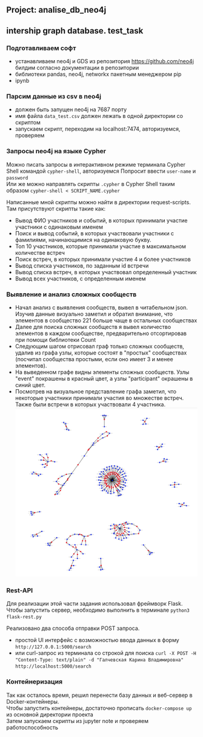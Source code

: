 ## Project: analise_db_neo4j

## intership graph database. test_task

### Подготавливаем софт
- устанавливаем neo4j и GDS из репозитория https://github.com/neo4j билдим согласно документации в репозитории
- библиотеки pandas, neo4j, networkx пакетным менеджером pip
- ipynb

### Парсим данные из csv в neo4j
- должен быть запущен neo4j на 7687 порту
- имя файла `data_test.csv` должен лежать в одной директории со скриптом
- запускаем скрипт, переходим на localhost:7474, авторизуемся, проверяем

### Запросы neo4j на языке Cypher
Можно писать запросы в интерактивном режиме терминала Cypher Shell командой `cypher-shell`, авторизуемся
Попросит ввести `user-name` и `password`<br>
Или же можно направлять скрипты `.cypher` в Cypher Shell таким образом `cypher-shell < SCRIPT_NAME.cypher`<br>

Написанные мной скрипты можно найти в директории request-scripts.<br>
Там присутствуют скрипты такие как:
- Вывод ФИО участников и событий, в которых принимали участие участники с одинаковым именем
- Поиск и вывод событий, в которых участвовали участники с фамилиями, начинающимися на одинаковую букву.
- Топ 10 участников, которые принимали участие в максимальном количестве встреч
- Поиск встреч, в которых принимали участие 4 и более участников
- Вывод списка участников, по заданным id встречи
- Вывод списка встреч, в которых участвовал определенный участник
- Вывод всех участников, с определенным именем


### Выявление и анализ сложных сообществ
- Начал анализ с выявления сообществ, вывел в читабельном json. Изучив данные визуально заметил и обратил внимание, что
  элементов в сообщество 221 больше чаще в остальных сообществах
- Далее для поиска сложных сообществ я вывел количество элементов в каждом сообществе, предварительно отсортировав при
  помощи библиотеки Count
- Следующим шагом отрисовал граф только сложных сообществ, удалив из графа узлы, которые состоят в "простых"
  сообществах (посчитал сообщества простыми, если оно имеет 3 и менее элементов).
- На выведенном графе видны элементы сложных сообществ. Узлы "event" покрашены в красный цвет, а узлы "participant"
  окрашены в синий цвет.
- Посмотрев на визуальное представление графа заметил, что некоторые участники принимали участия во множестве встреч. Также были встречи в которых участвовали 4 участника.
  ![ANALISE](misc/graph.png)


### Rest-API
Для реализации этой части задания использовал фреймворк Flask.<br>
Чтобы запустить сервер, необходимо выполнить в терминале `python3 flask-rest.py`<br>

Реализовано два способа отправки POST запроса.
- простой UI интерфейс с возможностью ввода данных в форму<br>
  `http://127.0.0.1:5000/search`<br>
- или curl-запрос из терминала со строкой для поиска `curl -X POST -H "Content-Type: text/plain" -d "Галчевская Карина
  Владимировна" http://localhost:5000/search`<br>


### Контейнеризация
Так как осталось время, решил перенести базу данных и веб-сервер в Docker-контейнеры.<br>
Чтобы запустить контейнеры, достаточно прописать `docker-compose up` из основной директории проекта<br>
Затем запускаем скрипты из jupyter note и проверяем работоспособность<br>
